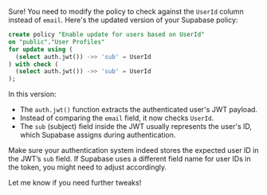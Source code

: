 Sure! You need to modify the policy to check against the `UserId` column instead of `email`. Here's the updated version of your Supabase policy:

```sql
create policy "Enable update for users based on UserId"
on "public"."User Profiles"
for update using (
  (select auth.jwt()) ->> 'sub' = UserId
) with check (
  (select auth.jwt()) ->> 'sub' = UserId
);
```

In this version:
- The `auth.jwt()` function extracts the authenticated user's JWT payload.
- Instead of comparing the `email` field, it now checks `UserId`.
- The `sub` (subject) field inside the JWT usually represents the user's ID, which Supabase assigns during authentication.

Make sure your authentication system indeed stores the expected user ID in the JWT’s `sub` field. If Supabase uses a different field name for user IDs in the token, you might need to adjust accordingly.

Let me know if you need further tweaks!
